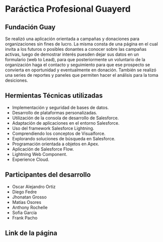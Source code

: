 # Paráctica Profesional Guayerd
## Fundación Guay

  Se realizó una aplicación orientada a campañas y donaciones para organizaciones sin fines de lucro.
La misma consta de una página en el cual invita a los futuros o posibles donantes a conocer sobre las campañas activas, luego de demostrar interés puesden dejar sus datos en un formulario (web to Lead), para que posteriormente un voluntario de la organización haga el contacto y seguimiento para que ese prospecto se convierta en oportunidad y eventualmente en donación. 
  También se realizó una series de reportes y paneles que permiten hacer el análisis para la toma desiciones.

## Hermientas Técnicas utilizadas

- Implementación y seguridad de bases de datos.
- Desarrollo de plataformas personalizadas.
- Utilización de la consola de desarrollo de Salesforce.
- Adaptación de aplicaciones en el entorno Salesforce.
- Uso del framework Salesforce Lightning.
- Comprendiendo los conceptos de Visualforce.
- Explorando soluciones de búsqueda en Salesforce.
- Programación orientada a objetos en Apex.
- Aplicación de Salesforce Flow.
- Lightning Web Component.
- Experience Cloud.

## Participantes del desarrollo

- Oscar Alejandro Ortiz
- Diego Fedre
- Jhonatan Grosso
- Matías Osores
- Anthony Rochelle
- Sofia García
- Frank Pacho

## Link de la página


